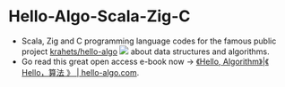 # Hello-Algo-Scala-Zig-C
- Scala, Zig and C programming language codes for the famous public project [krahets/hello-algo](https://github.com/krahets/hello-algo) <img src="https://img.shields.io/github/stars/krahets/hello-algo?style=social"/> about data structures and algorithms.
- Go read this great open access e-book now -> [《Hello, Algorithm》|《 Hello，算法 》 | hello-algo.com](https://www.hello-algo.com/). 